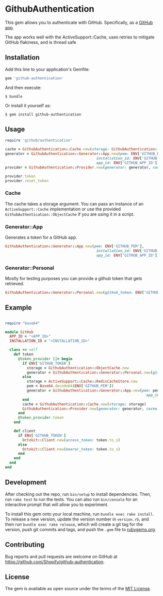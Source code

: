 # GithubAuthentication

This gem allows you to authenticate with GitHub. Specifically, as a [GitHub app](https://developer.github.com/apps/building-github-apps/creating-a-github-app/).

The app works well with the ActiveSupport::Cache, uses retries to mitigate GitHub flakiness, and is thread safe

## Installation

Add this line to your application's Gemfile:

```ruby
gem 'github-authentication'
```

And then execute:

    $ bundle

Or install it yourself as:

    $ gem install github-authentication

## Usage

```ruby
require 'github/authentication'

cache = GithubAuthentication::Cache.new(storage: GithubAuthentication::ObjectCache.new)
generator = GithubAuthentication::Generator::App.new(pem: ENV['GITHUB_PEM'],
                                          installation_id: ENV['GITHUB_INSTALLATION_ID'],
                                          app_id: ENV['GITHUB_APP_ID'])
provider = GithubAuthentication::Provider.new(generator: generator, cache: cache)

provider.token
provider.reset_token
```

### Cache

The cache takes a storage argument. You can pass an instance of an `ActiveSupport::Cache` implementation or use the provided 
`GithubAuthentication::ObjectCache` if you are using it in a script.

### Generator::App

Generates a token for a GitHub app.

```ruby
GithubAuthentication::Generator::App.new(pem: ENV['GITHUB_PEM'],
                                          installation_id: ENV['GITHUB_INSTALLATION_ID'],
                                          app_id: ENV['GITHUB_APP_ID'])
```

### Generator::Personal

Mostly for testing purposes you can provide a github token that gets retrieved.
```ruby
GithubAuthentication::Generator::Personal.new(github_token: ENV['GITHUB_TOKEN'])
```

## Example

```ruby

require "base64"

module GitHub
  APP_ID = "<APP_ID>"
  INSTALLATION_ID = "<INSTALLATION_ID>"

  class << self
    def token
      @token_provider ||= begin
        if ENV['GITHUB_TOKEN']
          storage = GithubAuthentication::ObjectCache.new
          generator = GithubAuthentication::Generator::Personal.new(github_token: ENV['GITHUB_TOKEN'])
        else
          storage = ActiveSupport::Cache::RedisCacheStore.new
          pem = Base64.decode64(ENV['GITHUB_PEM'])
          generator = GithubAuthentication::Generator::App.new(pem: pem, installation_id: INSTALLATION_ID,
                                                                 app_id: APP_ID)
        end
        cache = GithubAuthentication::Cache.new(storage: storage)
        GithubAuthentication::Provider.new(generator: generator, cache: cache)
      end
      @token_provider.token
    end

    def client
      if ENV['GITHUB_TOKEN']
        Octokit::Client.new(access_token: token.to_s)
      else
        Octokit::Client.new(bearer_token: token.to_s)
      end
    end
  end
end
```

## Development

After checking out the repo, run `bin/setup` to install dependencies. Then, run `rake test` to run the tests. You can also run `bin/console` for an interactive prompt that will allow you to experiment.

To install this gem onto your local machine, run `bundle exec rake install`. To release a new version, update the version number in `version.rb`, and then run `bundle exec rake release`, which will create a git tag for the version, push git commits and tags, and push the `.gem` file to [rubygems.org](https://rubygems.org).

## Contributing

Bug reports and pull requests are welcome on GitHub at https://github.com/Shopify/github-authentication.

## License

The gem is available as open source under the terms of the [MIT License](https://opensource.org/licenses/MIT).

